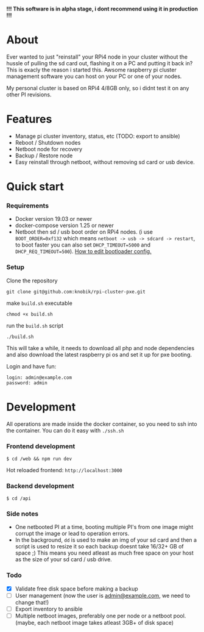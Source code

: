 **!!! This software is in alpha stage, i dont recommend using it in production !!!**

# About
Ever wanted to just "reinstall" your RPi4 node in your cluster without the hussle of pulling the sd card out, flashing it on a PC and putting it back in? This is exacly the reason i started this. Awsome raspberry pi cluster management software you can host on your PC or one of your nodes.

My personal cluster is based on RPi4 4/8GB only, so i didnt test it on any other PI revisions.

# Features
* Manage pi cluster inventory, status, etc (TODO: export to ansible)
* Reboot / Shutdown nodes
* Netboot node for recovery
* Backup / Restore node
* Easy reinstall through netboot, without removing sd card or usb device.

# Quick start

### Requirements
* Docker version 19.03 or newer
* docker-compose version 1.25 or newer
* Netboot then sd / usb boot order on RPi4 nodes. (i use `BOOT_ORDER=0xf132` which means `netboot -> usb -> sdcard -> restart`, to boot faster you can also set `DHCP_TIMEOUT=5000` and `DHCP_REQ_TIMEOUT=500`). [How to edit bootloader config.](https://www.raspberrypi.org/documentation/hardware/raspberrypi/bcm2711_bootloader_config.md) 

### Setup
Clone the repository 
```
git clone git@github.com:knobik/rpi-cluster-pxe.git
```

make `build.sh` executable
```
chmod +x build.sh
```

run the `build.sh` script
```
./build.sh
```

This will take a while, it needs to download all php and node dependencies and also download the latest raspberry pi os and set it up for pxe booting.

Login and have fun:
```
login: admin@example.com
password: admin
```

# Development
All operations are made inside the docker container, so you need to ssh into the container. You can do it easy with `./ssh.sh`

### Frontend development
```
$ cd /web && npm run dev
```

Hot reloaded frontend: `http://localhost:3000`

### Backend development
```
$ cd /api
```

### Side notes
* One netbooted PI at a time, booting multiple PI's from one image might corrupt the image or lead to operation errors.
* In the background, `dd` is used to make an img of your sd card and then a script is used to resize it so each backup doesnt take 16/32+ GB of space ;) This means you need atleast as much free space on your host as the size of your sd card / usb drive.

### Todo
- [X] Validate free disk space before making a backup 
- [ ] User management (now the user is admin@example.com, we need to change that!)
- [ ] Export inventory to ansible
- [ ] Multiple netboot images, preferably one per node or a netboot pool. (maybe, each netboot image takes atleast 3GB+ of disk space)
